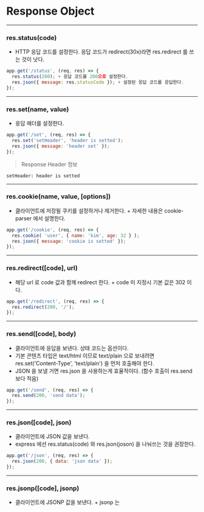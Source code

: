 # Response Object

---
### <strong>res.status(code)</strong>
+ HTTP 응답 코드를 설정한다. 응답 코드가 redirect(30x)라면 res.redirect 를 쓰는 것이 낫다.
``` javascript
app.get('/status', (req, res) => {
  res.status(200); + 응답 코드를 200으로 설정한다.
  res.json({ message: res.statusCode }); + 설정된 응답 코드를 응답한다.
});
```


---
### res.set(name, value)
+ 응답 헤더를 설정한다.
``` javascript
app.get('/set', (req, res) => {
  res.set('setHeader', 'header is setted');
  res.json({ message: 'header set' });
});
```
> Response Header 정보
```
setHeader: header is setted
```


---
### res.cookie(name, value, [options])
+ 클라이언트에 저장될 쿠키를 설정하거나 제거한다. + 자세한 내용은 cookie-parser 에서 설명한다.
``` javascript
app.get('/cookie', (req, res) => {
  res.cookie( 'user', { name: 'kim', age: 32 } );
  res.json({ message: 'cookie is setted' });
});
```


---
### res.redirect([code], url)
+ 해당 url 로 code 값과 함께 redirect 한다. + code 미 지정시 기본 값은 302 이다.
``` javascript
app.get('/redirect', (req, res) => {
  res.redirect(200, '/');
});
```


---
### res.send([code], body)
+ 클라이언트에 응답을 보낸다. 상태 코드는 옵션이다. 
+ 기본 콘텐츠 타입은 text/html 이므로 text/plain 으로 보내려면 res.set('Content-Type', 'text/plain') 을 먼저 호출해야 한다.
+ JSON 을 보낼 거면 res.json 을 사용하는게 효율적이다. (함수 호출이 res.send 보다 적음)
``` javascript
app.get('/send', (req, res) => {
  res.send(200, 'send data');
});
```


---
### res.json([code], json)
+ 클라이언트에 JSON 값을 보낸다.
+ express 에선 res.status(code) 와 res.json(joson) 을 나눠쓰는 것을 권장한다.
``` javascript
app.get('/json', (req, res) => {
  res.json(200, { data: 'json data' });
});
```


---
### res.jsonp([code], jsonp)
+ 클라이언트에 JSONP 값을 보낸다. + jsonp 는 <script> 는 cors 정책에 걸리지 않는다는 것을 우회하여 json 을 응답하는 기법이다.
``` javascript
app.get('/jsonp', (req, res) => {
  res.jsonp(200, { data: 'json data' });
});
```


---
### res.type(type)
+ Content-Type 헤더를 설정할 수 있는 간단한 메서드이다.
``` javascript
app.get('/type', (req, res) => {
  res.type('application/json');
  res.send(200, { data: 'json data' });
});
```


---
### res.format(object)
+ Accept 요청에 따라 다른 콘텐츠를 전송할 수 있는 메소드
+ 이건 잘 모르겠다


---
### res.attachment([fileName])
---
### res.download(path, [filename], [callback])
+ 클라이언트에게 파일을 표시하지 말고 다운로드 받으라고 전송한다.
+ filename 을 주면 파일 이름이 명시되며, res.attachment 는 헤더만 설정하므로 다운로드를 위한 node 코드가 따로 필요하다.
+ 어떻게 써야하는지 모르겠음... 그냥 fs 모듈 쓰는게 나을 듯


---
### res.sendFile(path, [callback])
+ path의 파일을 읽고 해당 내용을 클라이언트로 전송한다.
``` javascript
app.get("/sendFile", (req, res) => {
  let file = path.join(__dirname, "/data", "data.json");
  + 콜백 함수로 에러가 날 경우를 처리할 수 있다.
  res.sendFile(file, (error) => { 
    res.json(error);
  });
});
```
> res
```
{
  "user": [
    { "name": "kim", "age": 30 },
    { "name": "lee", "age": 31 },
    { "name": "park", "age": 32 }
  ]
}
```


---
### res.links(links)
+ Links 응답 헤더를 설정한다.
+ 어디에 쓰이는 지 모르겠음..
``` javascript
app.get('/links', (req, res) => {
  res.links('/example');
  res.send('links');
});
```
> header.Link : 
```
header.Link = </>; rel="0", <e>; rel="1", <x>; rel="2", <a>; rel="3", <m>; rel="4", <p>; rel="5", <l>; rel="6", <e>; rel="7"
```

---
### res.render
+ ejs 와 같은 템플릿 엔진을 사용하여 뷰를 렌더링한다.
``` javascript
app.get('/render', (req, res) => {
  res.render('index.ejs');
});
```
